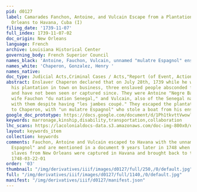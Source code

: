 ```yaml
---
pid: d0127
label: Camarades Fanchon, Antoine, and Vulcain Escape from a Plantation below New
  Orleans to Havana, Cuba (I)
filing_date: '1739-11-07'
full_index: 1739-11-07-02
doc_origin: New Orleans
language: French
archive: Louisiana Historical Center
governing_body: French Superior Council
names_black: 'Antoine, Fauchon, Vulcain, unnamed "mulatre Espagnol" enslaved by Gonzalez '
names_white: 'Chaperon, Gonzalez, Henry '
names_native:
doc_type: Judicial Acts,Criminal Cases / Acts,"Report (of Event, Action, Crime, etc.)"
abstract: Enslaver Chaperon declared that on July 28th, 1739 while he was away from
  his plantation in town on business, three enslaved people absconded from his plantation
  and have not been seen or captured since. They were Antoine "Negre Bambara," his
  wife Fauchon "du nation Senegal," and Vulcain, also of the Senegal nation, who escaped
  with them despite having "les jambes coupé." They escaped the plantation, according
  to Chaperon, with "un mulatre Espagnol" who stole a boat from his enslaver Gonzalez.
google_doc_prototype: https://docs.google.com/document/d/1Ph1tkvttVwowlK1eCWi_VA9GUK4mLLNe5ZrvTYAAxHw/edit?usp=share_link
keywords: marronage,kinship,disability,transportation,collaboration
lhc_scans: https://lacolonialdocs-data.s3.amazonaws.com/doc-img-800x0/doc-img-137003.jpg
layout: keywords_item
collection: keywords
comments: Fauchon, Antoine and Vulcain escaped to Havana with the unnamed "mulatre
  Espagnol" and are mentioned in a document 9 years later in 1748 when two fugitive
  slaves from New Orleans were captured in Havana and brought back to the city-- see
  1748-03-22-01
order: '03'
thumbnail: "/img/derivatives/iiif/images/d0127/full/250,/0/default.jpg"
full: "/img/derivatives/iiif/images/d0127/full/1140,/0/default.jpg"
manifest: "/img/derivatives/iiif/d0127/manifest.json"
---
```

